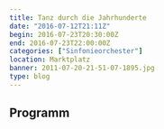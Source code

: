```yaml
---
title: Tanz durch die Jahrhunderte
date: "2016-07-12T21:11Z"
begin: 2016-07-23T20:30:00Z
end: 2016-07-23T22:00:00Z
categories: ["Sinfonieorchester"]
location: Marktplatz
banner: 2011-07-20-21-51-07-1895.jpg
type: blog
---
```

## Programm

